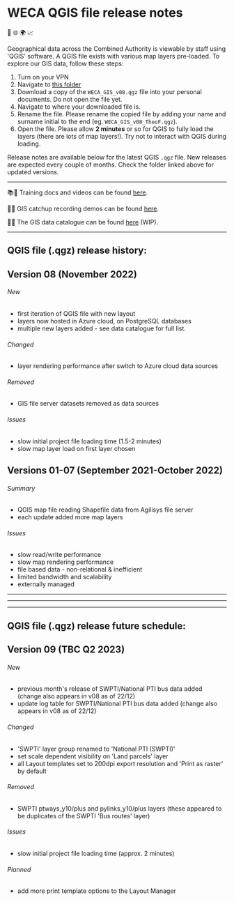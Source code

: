 # WECA QGIS file release notes
📍 🌐 🌍 📈

Geographical data across the Combined Authority is viewable by staff using 'QGIS' software. A QGIS file exists with various map layers pre-loaded.
To explore our GIS data, follow these steps:
1. Turn on your VPN
2. Navigate to [this folder](https://westofenglandca.sharepoint.com/:f:/r/sites/GIS/Shared%20Documents/General/QGIS_map_file)
3. Download a copy of the `WECA_GIS_v08.qgz` file into your personal documents. Do not open the file yet.
4. Navigate to where your downloaded file is.
5. Rename the file. Please rename the copied file by adding your name and surname initial to the end (eg. `WECA_GIS_v08_TheoF.qgz`).
6. Open the file. Please allow **2 minutes** or so for QGIS to fully load the layers (there are lots of map layers!). Try not to interact with QGIS during loading.

Release notes are available below for the latest QGIS `.qgz` file. New releases are expected every couple of months. Check the folder linked above for updated versions.

---

📚🎥 Training docs and videos can be found [here](https://westofenglandca.sharepoint.com/:f:/r/sites/GIS/Shared%20Documents/General/Training).

👥🎥 GIS catchup recording demos can be found [here](https://westofenglandca.sharepoint.com/:f:/r/sites/GIS/Shared%20Documents/General/Catch-ups/Recordings).

📔📑 The GIS data catalogue can be found [here](https://westofenglandca.sharepoint.com/:x:/r/sites/GIS/_layouts/15/Doc.aspx?sourcedoc=%7BCF113E21-93A4-42AC-AEFF-26530EF1A1D6%7D&file=WECA_GIS_data_catalogue.xlsx&action=default&mobileredirect=true) (WIP).

---

## **QGIS file (.qgz) release history:**

## **Version 08** (November 2022)

###### New
* first iteration of QGIS file with new layout
* layers now hosted in Azure cloud, on PostgreSQL databases
* multiple new layers added - see data catalogue for full list.


###### Changed
* layer rendering performance after switch to Azure cloud data sources


###### Removed
* GIS file server datasets removed as data sources


###### Issues
* slow initial project file loading time (1.5-2 minutes)
* slow map layer load on first layer chosen

## **Versions 01-07** (September 2021-October 2022)
###### Summary
* QGIS map file reading Shapefile data from Agilisys file server
* each update added more map layers


###### Issues
* slow read/write performance
* slow map rendering performance
* file based data - non-relational & inefficient
* limited bandwidth and scalability
* externally managed

---
---
---

## **QGIS file (.qgz) release future schedule:**

## **Version 09** (TBC Q2 2023)

###### New
* previous month's release of SWPTI/National PTI bus data added (change also appears in v08 as of 22/12)
* update log table for SWPTI/National PTI bus data added (change also appears in v08 as of 22/12)

###### Changed
* 'SWPTI' layer group renamed to 'National PTI (SWPTI)'
* set scale dependent visibility on 'Land parcels' layer
* all Layout templates set to 200dpi export resolution and 'Print as raster' by default

###### Removed
* SWPTI ptways_y10/plus and pylinks_y10/plus layers (these appeared to be duplicates of the SWPTI 'Bus routes' layer)

###### Issues
* slow initial project file loading time (approx. 2 minutes)

###### Planned
* add more print template options to the Layout Manager
